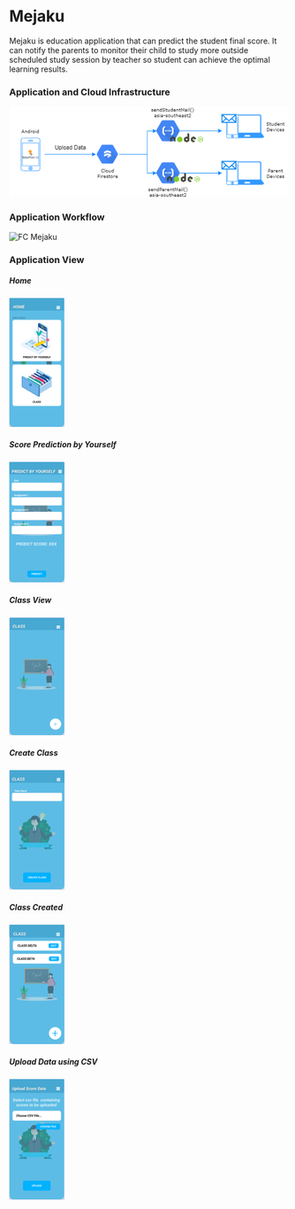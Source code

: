 # Mejaku

Mejaku is education application that can predict the student final score. It can notify the parents to monitor their child to study more outside scheduled study session by teacher so student can achieve the optimal learning results.

<h3>Application and Cloud Infrastructure</h3>
<img widht="400" alt=cloud-infastructure src="https://github.com/yusufherianto/mejaku/blob/main/img/cloudDesign.png">

<h3>Application Workflow</h3>
<img width="431" alt="FC Mejaku" src="https://user-images.githubusercontent.com/58942967/121347005-efa3fb00-c950-11eb-976d-6279ca46ce7a.png"><br>

<h3>Application View</h3>

<h5>Home</h5>
<img width="100" alt="home" src="https://github.com/yusufherianto/mejaku/blob/main/img/ss1.png">

<h5>Score Prediction by Yourself</h5>
<img width="100" alt="predict by yourself" src="https://github.com/yusufherianto/mejaku/blob/main/img/ss2.png">

<h5>Class View</h5>
<img width="100" alt="class view" src="https://github.com/yusufherianto/mejaku/blob/main/img/ss3.png">

<h5>Create Class</h5>
<img width="100" alt="create class" src="https://github.com/yusufherianto/mejaku/blob/main/img/ss4.png">

<h5>Class Created</h5>
<img width="100" alt="class created" src="https://github.com/yusufherianto/mejaku/blob/main/img/ss5.png">

<h5>Upload Data using CSV</h5>
<img width="100" alt="upload csv" src="https://github.com/yusufherianto/mejaku/blob/main/img/ss6.png">


